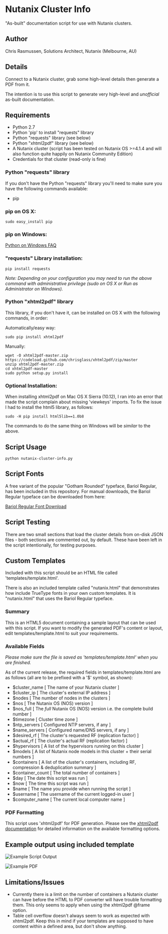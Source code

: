 # Nutanix Cluster Info

"As-built" documentation script for use with Nutanix clusters.

## Author

Chris Rasmussen, Solutions Architect, Nutanix (Melbourne, AU)

## Details

Connect to a Nutanix cluster, grab some high-level details then generate a PDF from it.

The intention is to use this script to generate very high-level and *unofficial* as-built documentation.

## Requirements

-   Python 2.7
-   Python 'pip' to install "requests" library
-   Python "requests" library (see below)
-   Python "xhtml2pdf" library (see below)
-   A Nutanix cluster (script has been tested on Nutanix OS >=4.1.4 and will also function quite happily on Nutanix Community Edition)
-   Credentials for that cluster (read-only is fine)

### Python "requests" library

If you don't have the Python "requests" library you'll need to make sure you have the following commands available:

-   pip

### pip on OS X:

```
sudo easy_install pip
```

### pip on Windows:

[Python on Windows FAQ](https://docs.python.org/2/faq/windows.html)

### "requests" Library installation:

```
pip install requests
```

_Note: Depending on your configuration you may need to run the above command with administrative privilege (sudo on OS X or Run as Administrator on Windows)._

### Python "xhtml2pdf" library

This library, if you don't have it, can be installed on OS X with the following commands, in order:

Automatically/easy way:

```
sudo pip install xhtml2pdf
```

Manually:

```
wget -O xhtml2pdf-master.zip https://codeload.github.com/chrisglass/xhtml2pdf/zip/master
unzip xhtml2pdf-master.zip
cd xhtml2pdf-master
sudo python setup.py install
```

### Optional Installation:

When installing xhtml2pdf on Mac OS X Sierra (10.12), I ran into an error that made the script complain about missing 'viewkeys' imports.  To fix the issue I had to install the html5 library, as follows:

```
sudo -H pip install html5lib==1.0b8
```

The commands to do the same thing on Windows will be _similar_ to the above.

## Script Usage

```
python nutanix-cluster-info.py
```

## Script Fonts

A free variant of the popular "Gotham Rounded" typeface, Bariol Regular, has been included in this repository.  For manual downloads, the Bariol Regular typeface can be downloaded from here:

[Bariol Regular Font Download](http://www.cufonfonts.com/en/font/13281/bariol-regular)

## Script Testing

There are two small sections that load the cluster details from on-disk JSON files - both sections are commented out, by default.  These have been left in the script intentionally, for testing purposes.

## Custom Templates

Included with this script should be an HTML file called 'templates/template.html'.

There is also an included template called "nutanix.html" that demonstrates how include TrueType fonts in your own custom templates.  It is "nutanix.html" that uses the Bariol Regular typeface.

### Summary

This is an HTML5 document containing a sample layout that can be used with this script.  If you want to modify the generated PDF's content or layout, edit templates/template.html to suit your requirements.

### Available Fields

_Please make sure the file is saved as 'templates/template.html' when you are finished._

As of the current release, the required fields in templates/template.html are as follows (all are to be prefixed with a '$' symbol, as shown):

-   $cluster_name       [ The name of your Nutanix cluster ]
-   $cluster_ip         [ The cluster's external IP address ]
-   $nodes              [ The number of nodes in the clusters ]
-   $nos                [ The Nutanix OS (NOS) version ]
-   $nos_full           [ The *full* Nutanix OS (NOS) version i.e. the complete build number ]
-   $timezone           [ Cluster time zone ]
-   $ntp_servers        [ Configured NTP servers, if any ]
-   $name_servers       [ Configured name/DNS servers, if any ]
-   $desired_rf         [ The cluster's requested RF (replication factor) ]
-   $actual_rf          [ The cluster's actual RF (replication factor) ]
-   $hypervisors        [ A list of the hypervisors running on this cluster ]
-   $models             [ A list of Nutanix node models in this cluster + their serial numbers ]
-   $containers         [ A list of the cluster's containers, including RF, compression & deduplication summary ]
-   $container_count    [ The total number of containers ]
-   $day                [ The date this script was run ]
-   $now                [ The time this script was run ]
-   $name               [ The name you provide when running the script ]
-   $username           [ The username of the current logged-in user ]
-   $computer_name      [ The current local computer name ]

### PDF Formatting

This script uses 'xhtml2pdf' for PDF generation.  Please see the [xhtml2pdf documentation](https://github.com/xhtml2pdf/xhtml2pdf/blob/master/doc/usage.rst) for detailed information on the available formatting options.

## Example output using included template

![Example Script Output](https://raw.githubusercontent.com/digitalformula/nutanix-cluster-info/master/screenshot.png?raw=true "Example Script Output")

![Example PDF](https://raw.githubusercontent.com/digitalformula/nutanix-cluster-info/master/screenshot-pdf.png?raw=true "Example PDF")

## Limitations/Issues

-   Currently there is a limit on the number of containers a Nutanix cluster can have before the HTML to PDF converter will have trouble formatting them.  This only seems to apply when using the xhtml2pdf @frame option.
-   Table cell overflow doesn't always seem to work as expected with xhtml2pdf.  Keep this in mind if your templates are supposed to have content within a defined area, but don't show anything.
